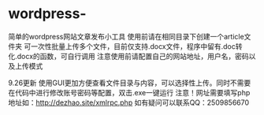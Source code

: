 # wordpress-
简单的wordpress网站文章发布小工具
使用前请在相同目录下创建一个article文件夹
可一次性批量上传多个文件，目前仅支持.docx文件，程序中留有.doc转化.docx的函数，可自行调用
注意使用前请配置自己的网站地址，用户名，密码以及上传模式

9.26更新
使用GUI更加方便查看文件目录与内容，可以选择性上传。同时不需要在代码中进行修改账号密码等配置，双击.exe一键运行
注意！网址需要填写php地址如：http://dezhao.site/xmlrpc.php
如有疑问可以联系QQ：2509856670
